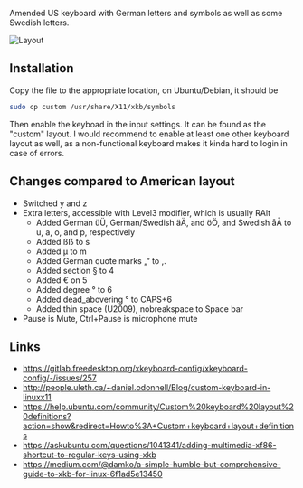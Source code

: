 Amended US keyboard with German letters and symbols as well as some Swedish letters.

![Layout](https://github.com/wasmitnetzen/keyboard/raw/main/layout.png "Layout")

## Installation

Copy the file to the appropriate location, on Ubuntu/Debian, it should be
```Bash
sudo cp custom /usr/share/X11/xkb/symbols
```

Then enable the keyboad in the input settings. It can be found as the "custom"
layout. I would recommend to enable at least one other keyboard layout as well,
as a non-functional keyboard makes it kinda hard to login in case of errors.

## Changes compared to American layout
* Switched y and z
* Extra letters, accessible with Level3 modifier, which is usually RAlt
  * Added German üÜ, German/Swedish äÄ, and öÖ, and Swedish åÅ to u, a, o, and p, respectively
  * Added ßẞ to s
  * Added µ to m
  * Added German quote marks „“ to ,.
  * Added section § to 4
  * Added € on 5
  * Added degree ° to 6
  * Added dead_abovering ° to CAPS+6
  * Added thin space (U2009), nobreakspace to Space bar
* Pause is Mute, Ctrl+Pause is microphone mute

## Links
* https://gitlab.freedesktop.org/xkeyboard-config/xkeyboard-config/-/issues/257
* http://people.uleth.ca/~daniel.odonnell/Blog/custom-keyboard-in-linuxx11
* https://help.ubuntu.com/community/Custom%20keyboard%20layout%20definitions?action=show&redirect=Howto%3A+Custom+keyboard+layout+definitions
* https://askubuntu.com/questions/1041341/adding-multimedia-xf86-shortcut-to-regular-keys-using-xkb
* https://medium.com/@damko/a-simple-humble-but-comprehensive-guide-to-xkb-for-linux-6f1ad5e13450

